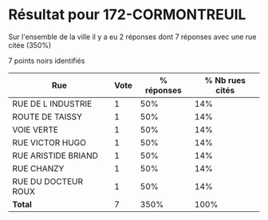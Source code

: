 # Résultat pour 172-CORMONTREUIL

Sur l'ensemble de la ville il y a eu 2 réponses dont 7 réponses avec une rue citée (350%)

7 points noirs identifiés

| Rue | Vote | % réponses | % Nb rues cités|
|-----|------|------------|----------------|
| RUE DE L INDUSTRIE | 1 | 50% | 14%|
| ROUTE DE TAISSY | 1 | 50% | 14%|
| VOIE VERTE | 1 | 50% | 14%|
| RUE VICTOR HUGO | 1 | 50% | 14%|
| RUE ARISTIDE BRIAND | 1 | 50% | 14%|
| RUE CHANZY | 1 | 50% | 14%|
| RUE DU DOCTEUR ROUX | 1 | 50% | 14%|
| **Total** | 7 | 350% | 100%|
